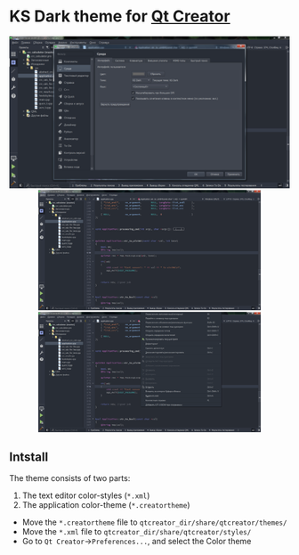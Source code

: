 # KS Dark theme for [Qt Creator](https://www.qt.io/product/development-tools)


<p align="center">
<img src="./previews/settings.png" width="1000"></img>
<img src="./previews/main.png" width="400"></img>
<img src="./previews/menu.png" width="400"></img>
</p>


## Intstall

The theme consists of two parts:

 1. The text editor color-styles (`*.xml`)
 2. The application color-theme (`*.creatortheme`)

 - Move the `*.creatortheme` file to `qtcreator_dir/share/qtcreator/themes/`
 - Move the `*.xml` file to `qtcreator_dir/share/qtcreator/styles/`
 - Go to `Qt Creator`->`Preferences...`, and select the Color theme
